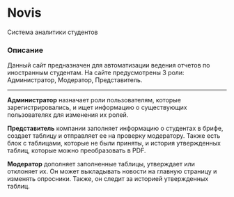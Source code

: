 # Novis
Система аналитики студентов

### Описание

Данный сайт предназначен для автоматизации ведения отчетов по иностранным студентам. На сайте предусмотрены 3 роли: Администратор, Модератор, Представитель.

---

**Администратор** назначает роли пользователям, которые зарегистрировались, и ищет информацию о существующих пользователях для изменения их ролей.

**Представитель** компании заполняет информацию о студентах в брифе, создает таблицу и отправляет ее на проверку модератору. Также есть блок с таблицами, которые не были приняты, и история утвержденных таблиц, которые можно преобразовать в PDF. 

**Модератор** дополняет заполненные таблицы, утверждает или отклоняет их. Он может выкладывать новости на главную страницу и изменять опросники. Также, он следит за историей утвержденных таблиц.
